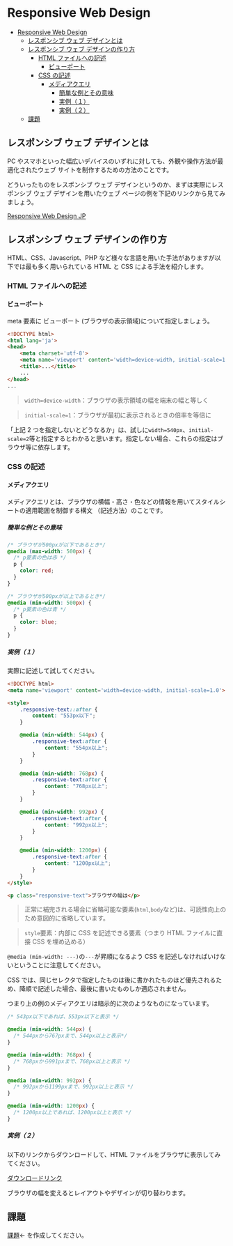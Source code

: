 # Responsive Web Design

* [Responsive Web Design](#responsive-web-design)
  * [レスポンシブ ウェブ デザインとは](#レスポンシブ-ウェブ-デザインとは)
  * [レスポンシブ ウェブ デザインの作り方](#レスポンシブ-ウェブ-デザインの作り方)
    * [HTML ファイルへの記述](#html-ファイルへの記述)
      * [ビューポート](#ビューポート)
    * [CSS の記述](#css-の記述)
      * [メディアクエリ](#メディアクエリ)
        * [簡単な例とその意味](#簡単な例とその意味)
        * [実例（１）](#実例１)
        * [実例（２）](#実例２)
  * [課題](#課題)

## レスポンシブ ウェブ デザインとは

PC やスマホといった幅広いデバイスのいずれに対しても、外観や操作方法が最適化されたウェブ サイトを制作するための方法のことです。

どういったものをレスポンシブ ウェブ デザインというのか、まずは実際にレスポンシブ ウェブ デザインを用いたウェブ ページの例を下記のリンクから見てみましょう。

[Responsive Web Design JP](http://responsive-jp.com/)

## レスポンシブ ウェブ デザインの作り方

HTML、CSS、Javascript、PHP など様々な言語を用いた手法がありますが以下では最も多く用いられている HTML と CSS による手法を紹介します。

### HTML ファイルへの記述

#### ビューポート

meta 要素に ビューポート (ブラウザの表示領域)について指定しましょう。

```html
<!DOCTYPE html>
<html lang='ja'>
<head>
    <meta charset='utf-8'>
    <meta name='viewport' content='width=device-width, initial-scale=1'>
    <title>...</title>
    ...
</head>
...
```

> `width=device-width`：ブラウザの表示領域の幅を端末の幅と等しく

> `initial-scale=1`：ブラウザが最初に表示されるときの倍率を等倍に

「上記 2 つを指定しないとどうなるか」は、試しに`width=540px`、`initial-scale=2`等と指定するとわかると思います。指定しない場合、これらの指定はブラウザ等に依存します。

### CSS の記述

#### メディアクエリ

メディアクエリとは、ブラウザの横幅・高さ・色などの情報を用いてスタイルシートの適用範囲を制御する構文 （記述方法）のことです。

##### 簡単な例とその意味

```css
/* ブラウザが500pxが以下であるとき*/
@media (max-width: 500px) {
  /* p要素の色は赤 */
  p {
    color: red;
  }
}
```

```css
/* ブラウザが500pxが以上であるとき*/
@media (min-width: 500px) {
  /* p要素の色は青 */
  p {
    color: blue;
  }
}
```

##### 実例（１）

実際に記述して試してください。

```html
<!DOCTYPE html>
<meta name='viewport' content='width=device-width, initial-scale=1.0'>

<style>
    .responsive-text::after {
        content: "553px以下";
    }

    @media (min-width: 544px) {
        .responsive-text:after {
            content: "554px以上";
        }
    }

    @media (min-width: 768px) {
        .responsive-text:after {
            content: "768px以上";
        }
    }

    @media (min-width: 992px) {
        .responsive-text:after {
            content: "992px以上";
        }
    }

    @media (min-width: 1200px) {
        .responsive-text:after {
            content: "1200px以上";
        }
    }
</style>

<p class="responsive-text">ブラウザの幅は</p>
```

> 正常に補完される場合に省略可能な要素(`html`,`body`など)は、可読性向上のため意図的に省略しています。

> `style`要素：内部に CSS を記述できる要素（つまり HTML ファイルに直接 CSS を埋め込める）

`@media (min-width: ---)`の`---`が昇順になるよう CSS を記述しなければいけないということに注意してください。

CSS では、同じセレクタで指定したものは後に書かれたものほど優先されるため、降順で記述した場合、最後に書いたものしか適応されません。

つまり上の例のメディアクエリは暗示的に次のようなものになっています。

```css
/* 543px以下であれば、553px以下と表示 */

@media (min-width: 544px) {
  /* 544pxから767pxまで、544px以上と表示*/
}

@media (min-width: 768px) {
  /* 768pxから991pxまで、768px以上と表示 */
}

@media (min-width: 992px) {
  /* 992pxから1199pxまで、992px以上と表示 */
}

@media (min-width: 1200px) {
  /* 1200px以上であれば、1200px以上と表示 */
}
```

##### 実例（２）

以下のリンクからダウンロードして、HTML ファイルをブラウザに表示してみてください。

[ダウンロードリンク](https://minhaskamal.github.io/DownGit/#/home?url=https://github.com/hrdtbs/responsive-web-design/tree/master/demos)

ブラウザの幅を変えるとレイアウトやデザインが切り替わります。

## 課題

[課題](https://hrdtbs.github.io/responsive-web-design/static/sample/)← を作成してください。
